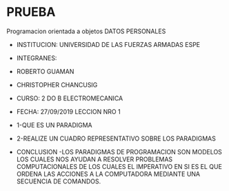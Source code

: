 # PRUEBA
Programacion orientada a objetos
DATOS PERSONALES
* INSTITUCION: UNIVERSIDAD DE LAS FUERZAS ARMADAS ESPE
* INTEGRANES:
* ROBERTO GUAMAN
* CHRISTOPHER CHANCUSIG
* CURSO: 2 DO B ELECTROMECANICA
* FECHA: 27/09/2019
LECCION NRO 1
* 1-QUE ES UN PARADIGMA

* 2-REALIZE UN CUADRO REPRESENTATIVO SOBRE LOS PARADIGMAS

* CONCLUSION
-LOS PARADIGMAS DE PROGRAMACION SON MODELOS LOS CUALES NOS AYUDAN A RESOLVER PROBLEMAS COMPUTACIONALES DE LOS CUALES EL IMPERATIVO EN SI ES EL QUE ORDENA LAS ACCIONES A LA COMPUTADORA MEDIANTE UNA SECUENCIA DE COMANDOS.

